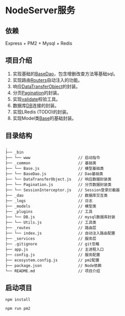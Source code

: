 # NodeServer服务

## 依赖

Express + PM2 + Mysql + Redis

## 项目介绍

1. 实现基础的[BaseDao](./common/BaseDao.js)，包含增删改查方法等基础sql。
2. 实现路由[Routers](~/routers/index.js)自动注入的功能。
3. 响应[DataTransferObject](./common/DataTransferObject.js)的封装。
4. 分页[Pagination](./common/Pagination.js)的封装。
5. 实现[validate](./plugins/Utils.js)校验工具。
6. 数据库[DB](./plugins/DB.js)连接的封装。
7. 实现LRedis (TODO)的封装。
8. 实现Model类[Base](./common/Base.js)的基础封装。

## 目录结构

```
.
├── _bin
├── └── www                     // 启动指令
├── _common                     // 基础类
├── └── Base.js                 // 模型基础类
├── └── BaseDao.js              // Dao基础类
├── └── DataTransferObject.js   // 响应数据封装类
├── └── Pagination.js           // 分页数据封装类
├── └── SessionInterceptor.js   // Session登录拦截器
├── _dao                        // 数据库交互类
├── _logs                       // 日志
├── _models                     // 模型类
├── _plugins                    // 工具
├── └── DB.js                   // mysql数据库封装
├── └── Utils.js                // 工具类
├── _routes                     // 路由层
├── └── index.js                // 自动注入路由配置
├── _services                   // 服务层
├── .gitignore                  // git忽略
├── app.js                      // 主进程入口
├── config.js                   // 服务配置
├── ecosystem.config.js         // pm2配置
├── package.json                // Node依赖
└── README.md                   // 项目介绍
```

## 启动项目
```ssh
npm install

npm run pm2
```